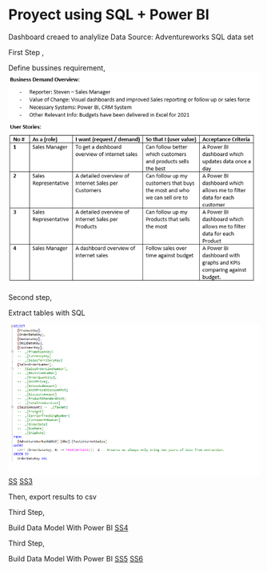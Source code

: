 # Proyect using SQL + Power BI 


Dashboard creaed to analylize Data
Source:
Adventureworks SQL data set


First Step , 

Define bussines requirement,
![Table1](Screenshots/business_r.png)



Second step, 

Extract tables with SQL

![SS1](Screenshots/sql1.png)
[SS](Screenshots/sql2.png)
[SS3](Screenshots/sql3.png)


Then, export results to csv 


Third Step, 

Build Data Model With Power BI
[SS4](Screenshots/dm1.png)

Third Step, 

Build Data Model With Power BI
[SS5](Screenshots/sd1.png)
[SS6](Screenshots/sd2.png)


